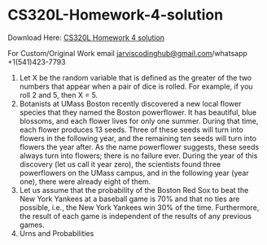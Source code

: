 # CS320L-Homework-4-solution

Download Here: [CS320L Homework 4 solution](https://jarviscodinghub.com/assignment/cs320l-homework-4-solution/)

For Custom/Original Work email jarviscodinghub@gmail.com/whatsapp +1(541)423-7793

1. Let X be the random variable that is defined as the greater of the two numbers that appear when a pair of dice is rolled. For example, if you roll 2 and 5, then X = 5.
2. Botanists at UMass Boston recently discovered a new local flower species that they named the Boston powerflower. It has beautiful, blue blossoms, and each flower lives for only one summer. During that time, each flower produces 13 seeds. Three of these seeds will turn into flowers in the following year, and the remaining ten seeds will turn into flowers the year after. As the name powerflower suggests, these seeds always turn into flowers; there is no failure ever. During the year of this discovery (let us call it year zero), the scientists found three powerflowers on the UMass campus, and in the following year (year one), there were already eight of them.
3. Let us assume that the probability of the Boston Red Sox to beat the New York Yankees at a baseball game is 70% and that no ties are possible, i.e., the New York Yankees win 30% of the time. Furthermore, the result of each game is independent of the results of any previous games.
4. Urns and Probabilities
